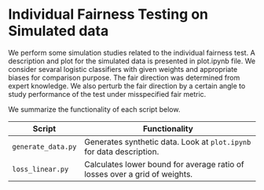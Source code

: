 # Individual Fairness Testing on Simulated data

We perform some simulation studies related to the individual fairness test. A description and plot for the simulated data is presented in plot.ipynb file. We consider sevaral logistic classifiers with given weights and appropriate biases for comparison purpose. The fair direction was determined from expert knowledge. We also perturb the fair direction by a certain angle to study performance of the test under misspecified fair metric. 

We summarize the functionality of each script below.

| Script | Functionality | 
| --- | --- |
| `generate_data.py` | Generates synthetic data. Look at `plot.ipynb` for data description. |
| `loss_linear.py` | Calculates lower bound for average ratio of losses over a grid of weights. |  